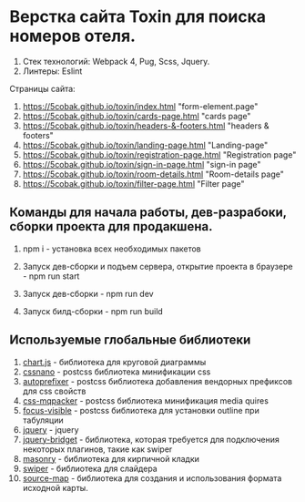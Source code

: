 # Верстка сайта Toxin для поиска номеров отеля.

1. Стек технологий: Webpack 4, Pug, Scss, Jquery.
2. Линтеры: Eslint

Страницы сайта:

1. https://5cobak.github.io/toxin/index.html "form-element.page"
2. https://5cobak.github.io/toxin/cards-page.html "cards page"
3. https://5cobak.github.io/toxin/headers-&-footers.html "headers & footers"
4. https://5cobak.github.io/toxin/landing-page.html "Landing-page"
5. https://5cobak.github.io/toxin/registration-page.html "Registration page"
6. https://5cobak.github.io/toxin/sign-in-page.html "sign-in page"
7. https://5cobak.github.io/toxin/room-details.html "Room-details page"
8. https://5cobak.github.io/toxin/filter-page.html "Filter page"

## Команды для начала работы, дев-разрабоки, сборки проекта для продакшена.

1. npm i - установка всех необходимых пакетов

2. Запуск дев-сборки и подъем сервера, открытие проекта в браузере - npm run start

3. Запуск дев-сборки - npm run dev

4. Запуск билд-сборки - npm run build

## Используемые глобальные библиотеки

1. [chart.js](https://www.chartjs.org) - библиотека для круговой диаграммы
2. [cssnano](https://www.chartjs.org) - postcss библиотека минификации css
3. [autoprefixer](https://github.com/postcss/autoprefixer) - 
postcss библиотека добавления вендорных префиксов для css свойств
4. [css-mqpacker](https://www.npmjs.com/package/css-mqpacker) - postcss библиотека минификация media quires
5. [focus-visible](https://github.com/WICG/focus-visible) - postcss библиотека для установки outline при табуляции
6. [jquery](https://github.com/jquery/jquery) - jquery
7. [jquery-bridget](https://www.npmjs.com/package/jquery-bridget) - библиотека, которая требуется для подключения некоторых плагинов, такие как swiper
7. [masonry](https://github.com/SnapKit/Masonry) - библиотека для кирпичной кладки
8. [swiper](https://github.com/nolimits4web/swiper) - библиотека для слайдера
8. [source-map](https://github.com/mozilla/source-map) - библиотека для создания и использования формата исходной карты.


